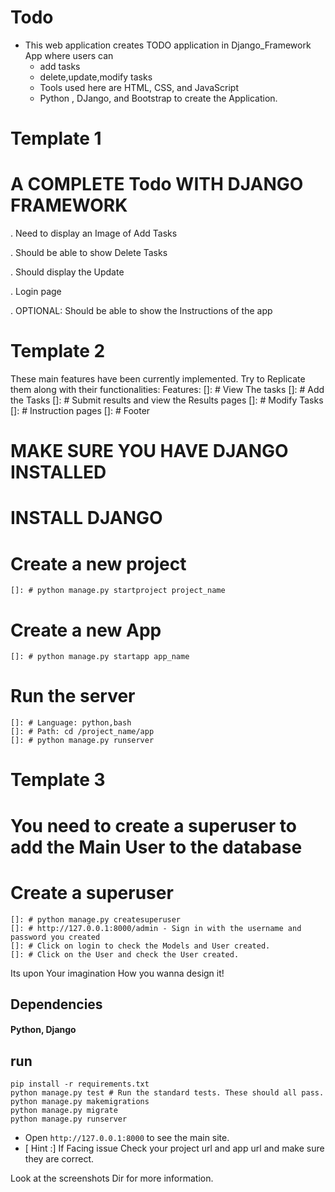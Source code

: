 
# Todo

* This web application creates TODO application in Django_Framework App where users can 
    * add tasks 
    * delete,update,modify tasks
    * Tools used here are HTML, CSS, and JavaScript
    * Python , DJango, and Bootstrap  to create the Application.


# Template 1
# A COMPLETE Todo WITH DJANGO FRAMEWORK
. Need to display an Image of Add Tasks

. Should be able to show Delete Tasks
 
. Should display the Update 
 
. Login page

. OPTIONAL: Should be able to show the Instructions of the app


# Template 2

These main features have  been currently implemented.
Try to Replicate them along with their functionalities:
Features:
    []: # View The tasks
    []: # Add the Tasks
    []: # Submit results and view the Results pages
    []: # Modify Tasks
    []: # Instruction pages
    []: # Footer 

# MAKE SURE YOU HAVE DJANGO INSTALLED
# INSTALL DJANGO
    

# Create a new project
    
    []: # python manage.py startproject project_name

# Create a new App
        
    []: # python manage.py startapp app_name

# Run the server

    []: # Language: python,bash
    []: # Path: cd /project_name/app
    []: # python manage.py runserver

# Template 3
# You need to create a superuser to add the Main User to the database
# Create a superuser
    
    []: # python manage.py createsuperuser
    []: # http://127.0.0.1:8000/admin - Sign in with the username and password you created
    []: # Click on login to check the Models and User created.
    []: # Click on the User and check the User created.


Its upon Your imagination How you wanna design it!

## Dependencies
#### Python, Django

## run 

```
pip install -r requirements.txt
python manage.py test # Run the standard tests. These should all pass.
python manage.py makemigrations
python manage.py migrate
python manage.py runserver
```
* Open `http://127.0.0.1:8000` to see the main site.
* [ Hint :] If Facing issue Check your project url and app url and make sure they are correct.

Look at the screenshots Dir for more information.

